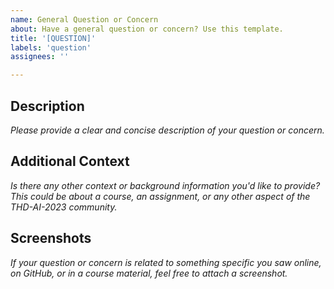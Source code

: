 ```yaml
---
name: General Question or Concern
about: Have a general question or concern? Use this template.
title: '[QUESTION]'
labels: 'question'
assignees: ''

---
```


## Description

*Please provide a clear and concise description of your question or concern.*

## Additional Context

*Is there any other context or background information you'd like to provide? This could be about a course, an assignment, or any other aspect of the THD-AI-2023 community.*

## Screenshots

*If your question or concern is related to something specific you saw online, on GitHub, or in a course material, feel free to attach a screenshot.*
